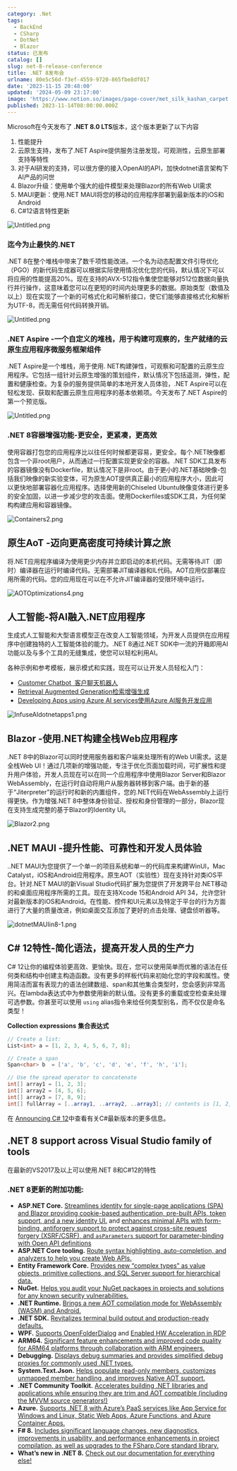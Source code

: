 ```yaml
---
category: .Net
tags:
  - BackEnd
  - CSharp
  - DotNet
  - Blazor
status: 已发布
catalog: []
slug: net-8-release-conference
title: .NET 8发布会
urlname: 80e5c56d-f3ef-4559-9720-865fbe8df017
date: '2023-11-15 20:48:00'
updated: '2024-05-09 23:17:00'
image: 'https://www.notion.so/images/page-cover/met_silk_kashan_carpet.jpg'
published: 2023-11-14T08:00:00.000Z
---
```


Microsoft在今天发布了 **.NET 8.0 LTS**版本，这个版本更新了以下内容

1. 性能提升
2. 云原生支持，发布了.NET Aspire提供服务注册发现，可观测性，云原生部署支持等特性
3. 对于AI研发的支持，可以很方便的接入OpenAI的API，加快dotnet语言架构下AI产品的问世
4. Blazor升级：使用单个强大的组件模型来处理Blazor的所有Web UI需求
5. MAUI更新：使用.NET MAUI将您的移动的应用程序部署到最新版本的iOS和Android
6. C#12语言特性更新

![Untitled.png](https://prod-files-secure.s3.us-west-2.amazonaws.com/5d24fe63-e567-4804-86f9-9fdc62e13082/10cda029-65af-4ea7-b30e-605b2d9e6c57/Untitled.png?X-Amz-Algorithm=AWS4-HMAC-SHA256&X-Amz-Content-Sha256=UNSIGNED-PAYLOAD&X-Amz-Credential=ASIAZI2LB466RP3P66HN%2F20250309%2Fus-west-2%2Fs3%2Faws4_request&X-Amz-Date=20250309T213317Z&X-Amz-Expires=3600&X-Amz-Security-Token=IQoJb3JpZ2luX2VjEDQaCXVzLXdlc3QtMiJIMEYCIQD5tXMUx6MKGoFC2KoaMkM0y5Ftgncew2tRgo41HNYnYgIhANsVjIo7gDKMfEKpQcRe%2BrHS1lwiurN%2F2qvDlFmvrcYDKv8DCH0QABoMNjM3NDIzMTgzODA1IgyJL%2BnwAQkrC2jGWxUq3AM3yc2wivclU0gQuPZYlGNTrBnFZWZsXcrebBAc9GC19WiTg%2BFIgRfCsvOA%2FbtdS%2FE8PXC%2FvZfsAbQj0RtNy%2FaSJJ75ejMMbjpf%2FkP8thmHkMv9hyaAihUSDmiXruHJ8ULjRYu%2Ff2rum3t9%2FW%2FHaJDU9uKOJgjwSGWYFeSWe2KkclQ66JXMzT5yZbc9Qn7CpazHuY258ODkOQ7A10dpKeMKYYeI5nQXdnlwuGA9ktJjhO2CzM0FRxAfBlJovGUmwLWZHFSycDCn%2FCtUg%2B5ZoHA4tga9pR%2F3YHIKQZyhlgspOk0nAWE3kHbwRuSn1ljI1MbvgBINOTq%2BMkjVcMuAWeuEL0OJnXKybRMgEAVBgwZw3Mx9AmIQs4AwfHAz0qGOIyHcBk6XWrQVZr3nVhzPdzqAD0YMyjlgIrO7xgUamtwtiJ2R9UnwIBbOw7tMdK3wXDa7hlgmCiNYAL1LQJEgwRTmEVo%2BKRRhmNCgWeKbOPBslI2xgcD69sgmKcmPpPzWr6ZOKqaGtUtcf3htFDr15SbWg7uESaetfWTPbvuJ0hjE3%2FrqzW1cmb4E804RxMgaQe3a1be2EiGWNqBgiehtB2eAiRTzKS3rG7Z3fAByJsur1zCPVOSPyMAZjbJOXTCB4Le%2BBjqkAVzNoMby6lGtZZANggSsQpoE3cwGndhTXc412pxrZQbA5GPvme5nEIMe2lMAoTsyR%2BdyYQFtcBJQK%2FhvbkBesxbMJMij3tPepZpHosg6dYHX39jA5XEiFgIm9deiacnKJxp9iK%2FjBablKGeYBS3Ftc%2B3EqPEkHp0774xUqMKRpjW4t9U1YGY%2FfjUz6GCaVpM%2BEHLyLldpb3KItBeEmiwPtMZ5Or%2B&X-Amz-Signature=cb9f93201d639bbd637b6521fcd9ef45a20e04161eeaf907ebe0e2b670ccbbc9&X-Amz-SignedHeaders=host&x-id=GetObject)


### **迄今为止最快的.NET**


.NET 8在整个堆栈中带来了数千项性能改进。一个名为动态配置文件引导优化（PGO）的新代码生成器可以根据实际使用情况优化您的代码，默认情况下可以将应用的性能提高20%。现在支持的AVX-512指令集使您能够对512位数据向量执行并行操作，这意味着您可以在更短的时间内处理更多的数据。原始类型（数值及以上）现在实现了一个新的可格式化和可解析接口，使它们能够直接格式化和解析为UTF-8，而无需任何代码转换开销。


![Untitled.png](https://prod-files-secure.s3.us-west-2.amazonaws.com/5d24fe63-e567-4804-86f9-9fdc62e13082/edcbf140-d619-4389-a4a6-f97c113ab9f2/Untitled.png?X-Amz-Algorithm=AWS4-HMAC-SHA256&X-Amz-Content-Sha256=UNSIGNED-PAYLOAD&X-Amz-Credential=ASIAZI2LB466RP3P66HN%2F20250309%2Fus-west-2%2Fs3%2Faws4_request&X-Amz-Date=20250309T213317Z&X-Amz-Expires=3600&X-Amz-Security-Token=IQoJb3JpZ2luX2VjEDQaCXVzLXdlc3QtMiJIMEYCIQD5tXMUx6MKGoFC2KoaMkM0y5Ftgncew2tRgo41HNYnYgIhANsVjIo7gDKMfEKpQcRe%2BrHS1lwiurN%2F2qvDlFmvrcYDKv8DCH0QABoMNjM3NDIzMTgzODA1IgyJL%2BnwAQkrC2jGWxUq3AM3yc2wivclU0gQuPZYlGNTrBnFZWZsXcrebBAc9GC19WiTg%2BFIgRfCsvOA%2FbtdS%2FE8PXC%2FvZfsAbQj0RtNy%2FaSJJ75ejMMbjpf%2FkP8thmHkMv9hyaAihUSDmiXruHJ8ULjRYu%2Ff2rum3t9%2FW%2FHaJDU9uKOJgjwSGWYFeSWe2KkclQ66JXMzT5yZbc9Qn7CpazHuY258ODkOQ7A10dpKeMKYYeI5nQXdnlwuGA9ktJjhO2CzM0FRxAfBlJovGUmwLWZHFSycDCn%2FCtUg%2B5ZoHA4tga9pR%2F3YHIKQZyhlgspOk0nAWE3kHbwRuSn1ljI1MbvgBINOTq%2BMkjVcMuAWeuEL0OJnXKybRMgEAVBgwZw3Mx9AmIQs4AwfHAz0qGOIyHcBk6XWrQVZr3nVhzPdzqAD0YMyjlgIrO7xgUamtwtiJ2R9UnwIBbOw7tMdK3wXDa7hlgmCiNYAL1LQJEgwRTmEVo%2BKRRhmNCgWeKbOPBslI2xgcD69sgmKcmPpPzWr6ZOKqaGtUtcf3htFDr15SbWg7uESaetfWTPbvuJ0hjE3%2FrqzW1cmb4E804RxMgaQe3a1be2EiGWNqBgiehtB2eAiRTzKS3rG7Z3fAByJsur1zCPVOSPyMAZjbJOXTCB4Le%2BBjqkAVzNoMby6lGtZZANggSsQpoE3cwGndhTXc412pxrZQbA5GPvme5nEIMe2lMAoTsyR%2BdyYQFtcBJQK%2FhvbkBesxbMJMij3tPepZpHosg6dYHX39jA5XEiFgIm9deiacnKJxp9iK%2FjBablKGeYBS3Ftc%2B3EqPEkHp0774xUqMKRpjW4t9U1YGY%2FfjUz6GCaVpM%2BEHLyLldpb3KItBeEmiwPtMZ5Or%2B&X-Amz-Signature=f7f0ca316c4ebaaf72bb115a1ef131638e35103c4ac325e8ceaa99a5ccb7aa5d&X-Amz-SignedHeaders=host&x-id=GetObject)


### **.NET Aspire -一个自定义的堆栈，用于构建可观察的，生产就绪的云原生应用程序微服务框架组件**


.NET Aspire是一个堆栈，用于使用. NET构建弹性，可观察和可配置的云原生应用程序。它包括一组针对云原生增强的策划组件，默认情况下包括遥测，弹性，配置和健康检查。为复杂的服务提供简单的本地开发人员体验，.NET Aspire可以在轻松发现、获取和配置云原生应用程序的基本依赖项。今天发布了.NET Aspire的第一个预览版。


![Untitled.png](https://prod-files-secure.s3.us-west-2.amazonaws.com/5d24fe63-e567-4804-86f9-9fdc62e13082/ff6a34d3-ac25-412d-9204-a7263d00528f/Untitled.png?X-Amz-Algorithm=AWS4-HMAC-SHA256&X-Amz-Content-Sha256=UNSIGNED-PAYLOAD&X-Amz-Credential=ASIAZI2LB466RP3P66HN%2F20250309%2Fus-west-2%2Fs3%2Faws4_request&X-Amz-Date=20250309T213317Z&X-Amz-Expires=3600&X-Amz-Security-Token=IQoJb3JpZ2luX2VjEDQaCXVzLXdlc3QtMiJIMEYCIQD5tXMUx6MKGoFC2KoaMkM0y5Ftgncew2tRgo41HNYnYgIhANsVjIo7gDKMfEKpQcRe%2BrHS1lwiurN%2F2qvDlFmvrcYDKv8DCH0QABoMNjM3NDIzMTgzODA1IgyJL%2BnwAQkrC2jGWxUq3AM3yc2wivclU0gQuPZYlGNTrBnFZWZsXcrebBAc9GC19WiTg%2BFIgRfCsvOA%2FbtdS%2FE8PXC%2FvZfsAbQj0RtNy%2FaSJJ75ejMMbjpf%2FkP8thmHkMv9hyaAihUSDmiXruHJ8ULjRYu%2Ff2rum3t9%2FW%2FHaJDU9uKOJgjwSGWYFeSWe2KkclQ66JXMzT5yZbc9Qn7CpazHuY258ODkOQ7A10dpKeMKYYeI5nQXdnlwuGA9ktJjhO2CzM0FRxAfBlJovGUmwLWZHFSycDCn%2FCtUg%2B5ZoHA4tga9pR%2F3YHIKQZyhlgspOk0nAWE3kHbwRuSn1ljI1MbvgBINOTq%2BMkjVcMuAWeuEL0OJnXKybRMgEAVBgwZw3Mx9AmIQs4AwfHAz0qGOIyHcBk6XWrQVZr3nVhzPdzqAD0YMyjlgIrO7xgUamtwtiJ2R9UnwIBbOw7tMdK3wXDa7hlgmCiNYAL1LQJEgwRTmEVo%2BKRRhmNCgWeKbOPBslI2xgcD69sgmKcmPpPzWr6ZOKqaGtUtcf3htFDr15SbWg7uESaetfWTPbvuJ0hjE3%2FrqzW1cmb4E804RxMgaQe3a1be2EiGWNqBgiehtB2eAiRTzKS3rG7Z3fAByJsur1zCPVOSPyMAZjbJOXTCB4Le%2BBjqkAVzNoMby6lGtZZANggSsQpoE3cwGndhTXc412pxrZQbA5GPvme5nEIMe2lMAoTsyR%2BdyYQFtcBJQK%2FhvbkBesxbMJMij3tPepZpHosg6dYHX39jA5XEiFgIm9deiacnKJxp9iK%2FjBablKGeYBS3Ftc%2B3EqPEkHp0774xUqMKRpjW4t9U1YGY%2FfjUz6GCaVpM%2BEHLyLldpb3KItBeEmiwPtMZ5Or%2B&X-Amz-Signature=66f8e054955d94a5c44e56114181f89b71abbafca636c94714f74fa010f34b63&X-Amz-SignedHeaders=host&x-id=GetObject)


### **.NET 8容器增强功能-更安全，更紧凑，更高效**


使用容器打包您的应用程序比以往任何时候都更容易，更安全。每个.NET映像都包含一个非root用户，从而通过一行配置实现更安全的容器。.NET SDK工具发布的容器镜像没有Dockerfile，默认情况下是非root。由于更小的.NET基础映像-包括我们映像的新实验变体，可为原生AOT提供真正最小的应用程序大小，因此可以更快地部署容器化应用程序。选择使用新的Chiseled Ubuntu映像变体进行更多的安全加固，以进一步减少您的攻击面。使用Dockerfiles或SDK工具，为任何架构构建应用和容器镜像。


![Containers2.png](https://devblogs.microsoft.com/dotnet/wp-content/uploads/sites/10/2023/11/Containers2.png)


## 原生AoT -迈向更高密度可持续计算之旅


将.NET应用程序编译为使用更少内存并立即启动的本机代码。无需等待JIT（即时）编译器在运行时编译代码。无需部署JIT编译器和IL代码。AOT应用仅部署应用所需的代码。您的应用现在可以在不允许JIT编译器的受限环境中运行。


![AOTOptimizations4.png](https://devblogs.microsoft.com/dotnet/wp-content/uploads/sites/10/2023/11/AOTOptimizations4.png)


## 人工智能-将AI融入.NET应用程序


生成式人工智能和大型语言模型正在改变人工智能领域，为开发人员提供在应用程序中创建独特的人工智能体验的能力。.NET 8通过.NET SDK中一流的开箱即用AI功能以及与多个工具的无缝集成，使您可以轻松利用AI。


各种示例和参考模板，展示模式和实践，现在可以让开发人员轻松入门：

- [Customer Chatbot](https://github.com/dotnet/eShop)[ ](https://github.com/dotnet/eShop)[ 客户聊天机器人](https://github.com/dotnet/eShop)
- [Retrieval Augmented Generation](https://github.com/Azure-Samples/azure-search-openai-demo-csharp)[检索增强生成](https://github.com/Azure-Samples/azure-search-openai-demo-csharp)
- [Developing Apps using Azure AI services](https://devblogs.microsoft.com/dotnet/demystifying-retrieval-augmented-generation-with-dotnet/)[使用Azure AI服务开发应用](https://devblogs.microsoft.com/dotnet/demystifying-retrieval-augmented-generation-with-dotnet/)

![InfuseAIdotnetapps1.png](https://devblogs.microsoft.com/dotnet/wp-content/uploads/sites/10/2023/11/InfuseAIdotnetapps1.png)


## Blazor -使用.NET构建全栈Web应用程序


.NET 8中的Blazor可以同时使用服务器和客户端来处理所有的Web UI需求。这是全栈Web UI！通过几项新的增强功能，专注于优化页面加载时间，可扩展性和提升用户体验，开发人员现在可以在同一个应用程序中使用Blazor Server和Blazor WebAssembly，在运行时自动将用户从服务器转移到客户端。由于新的基于“Jiterpreter”的运行时和新的内置组件，您的.NET代码在WebAssembly上运行得更快。作为增强.NET 8中整体身份验证、授权和身份管理的一部分，Blazor现在支持生成完整的基于Blazor的Identity UI。


![Blazor2.png](https://devblogs.microsoft.com/dotnet/wp-content/uploads/sites/10/2023/11/Blazor2.png)


## .NET MAUI -提升性能、可靠性和开发人员体验


..NET MAUI为您提供了一个单一的项目系统和单一的代码库来构建WinUI，Mac Catalyst，iOS和Android应用程序。原生AOT（实验性）现在支持针对类iOS平台。针对.NET MAUI的新Visual Studio代码扩展为您提供了开发跨平台.NET移动的和桌面应用程序所需的工具。现在支持Xcode 15和Android API 34，允许您针对最新版本的iOS和Android。在性能、控件和UI元素以及特定于平台的行为方面进行了大量的质量改进，例如桌面交互添加了更好的点击处理、键盘侦听器等。


![dotnetMAUIin8-1.png](https://devblogs.microsoft.com/dotnet/wp-content/uploads/sites/10/2023/11/dotnetMAUIin8-1.png)


## C# 12特性-简化语法，提高开发人员的生产力


C# 12让你的编程体验更高效、更愉快。现在，您可以使用简单而优雅的语法在任何类和结构中创建主构造函数。没有更多的样板代码来初始化您的字段和属性。使用简洁而富有表现力的语法创建数组、span和其他集合类型时，您会感到非常高兴。在lambda表达式中为参数使用新的默认值。没有更多的重载或空检查来处理可选参数。你甚至可以使用 `using` alias指令来给任何类型别名，而不仅仅是命名类型！


**Collection expressions** **集合表达式**


```c#
// Create a list:
List<int> a = [1, 2, 3, 4, 5, 6, 7, 8];

// Create a span
Span<char> b  = ['a', 'b', 'c', 'd', 'e', 'f', 'h', 'i'];

// Use the spread operator to concatenate
int[] array1 = [1, 2, 3];
int[] array2 = [4, 5, 6];
int[] array3 = [7, 8, 9];
int[] fullArray = [..array1, ..array2, ..array3]; // contents is [1, 2, 3, 4, 5, 6, 7, 8, 9]
```


在 [Announcing C# 12](https://devblogs.microsoft.com/dotnet/announcing-csharp-12)中查看有关C#最新版本的更多信息。


## .NET 8 support across Visual Studio family of tools


在最新的VS2017及以上可以使用.NET 8和C#12的特性


### .NET 8更新的附加功能:

- **ASP.NET Core.** [Streamlines identity for single-page applications (SPA) and Blazor providing cookie-based authentication, pre-built APIs, token support, and a new identity UI.](https://devblogs.microsoft.com/dotnet/whats-new-with-identity-in-dotnet-8/) and [enhances minimal APIs with form-binding, antiforgery support to protect against cross-site request forgery (XSRF/CSRF), and ](https://learn.microsoft.com/aspnet/core/release-notes/aspnetcore-8.0#minimal-apis)[`asParameters`](https://learn.microsoft.com/aspnet/core/release-notes/aspnetcore-8.0#minimal-apis)[ support for parameter-binding with Open API definitions](https://learn.microsoft.com/aspnet/core/release-notes/aspnetcore-8.0#minimal-apis)
- **ASP.NET Core tooling.** [Route syntax highlighting, auto-completion, and analyzers to help you create Web APIs.](https://devblogs.microsoft.com/dotnet/aspnet-core-route-tooling-dotnet-8/)
- **Entity Framework Core.** [Provides new “complex types” as value objects, primitive collections, and SQL Server support for hierarchical data.](https://devblogs.microsoft.com/dotnet/announcing-ef8-rc2/)
- **NuGet.** [Helps you audit your NuGet packages in projects and solutions for any known security vulnerabilities.](https://learn.microsoft.com/nuget/concepts/auditing-packages)
- **.NET Runtime.** [Brings a new AOT compilation mode for WebAssembly (WASM) and Android.](https://devblogs.microsoft.com/dotnet/announcing-dotnet-8-rc1/#androidstripilafteraot-mode-on-android)
- **.NET SDK.** [Revitalizes terminal build output and production-ready defaults.](https://learn.microsoft.com/dotnet/core/whats-new/dotnet-8#net-sdk)
- **WPF.** [Supports OpenFolderDialog](https://devblogs.microsoft.com/dotnet/wpf-file-dialog-improvements-in-dotnet-8/) and [Enabled HW Acceleration in RDP](https://devblogs.microsoft.com/dotnet/announcing-dotnet-8-rc1/#wpf-hardware-acceleration-in-rdp)
- **ARM64.** [Significant feature enhancements and improved code quality for ARM64 platforms through collaboration with ARM engineers.](https://devblogs.microsoft.com/dotnet/this-arm64-performance-in-dotnet-8/)
- **Debugging.** [Displays debug summaries and provides simplified debug proxies for commonly used .NET types.](https://devblogs.microsoft.com/dotnet/debugging-enhancements-in-dotnet-8/)
- **System.Text.Json.** [Helps populate read-only members, customizes unmapped member handling, and improves Native AOT support.](https://devblogs.microsoft.com/dotnet/system-text-json-in-dotnet-8/)
- **.NET Community Toolkit.** [Accelerates building .NET libraries and applications while ensuring they are trim and AOT compatible (including the MVVM source generators!)](https://devblogs.microsoft.com/dotnet/announcing-the-dotnet-community-toolkit-821/)
- **Azure.** [Supports .NET 8 with Azure’s PaaS services like App Service for Windows and Linux, Static Web Apps, Azure Functions, and Azure Container Apps.](https://aka.ms/appservice-dotnet8)
- **F# 8.** [Includes significant language changes, new diagnostics, improvements in usability, and performance enhancements in project compilation, as well as upgrades to the FSharp.Core standard library.](https://devblogs.microsoft.com/dotnet/announcing-fsharp-8/)
- **What’s new in .NET 8.** [Check out our documentation for everything else!](https://learn.microsoft.com/dotnet/core/whats-new/dotnet-8)
